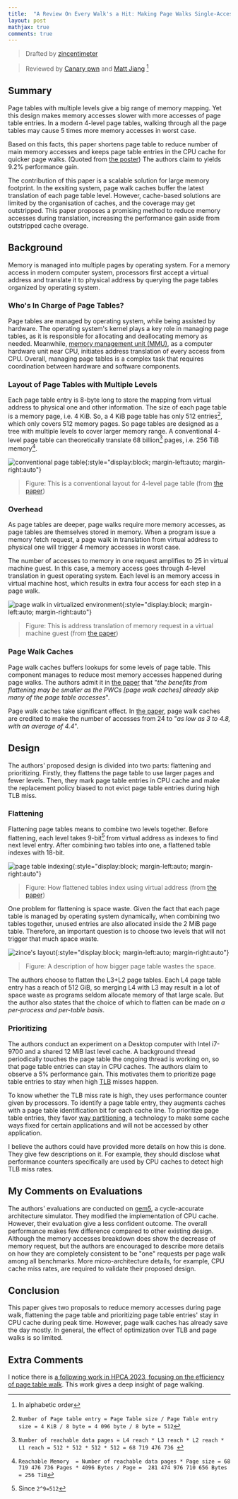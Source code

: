 ```yaml
---
title:  "A Review On Every Walk's a Hit: Making Page Walks Single-Access Cache Hits"
layout: post
mathjax: true
comments: true
---
```


> Drafted by [zincentimeter](https://t.me/zincentimeter)

> Reviewed by [Canary pwn](https://t.me/moe_canary) and [Matt Jiang](https://t.me/sigsyster) [^author_order]

## Summary

Page tables with multiple levels give a big range of memory mapping.  Yet this design makes memory accesses slower with more accesses of page table entries.  In a modern 4-level page tables, walking through all the page tables may cause 5 times more memory accesses in worst case.




Based on this facts, this paper shortens page table to reduce number of main memory accesses and keeps page table entries in the CPU cache for quicker page walks.  (Quoted from [the poster](https://iamchanghyunpark.github.io/slides/ASPLOS22-FlattenPrioritize-Poster.pdf))  The authors claim to yields 9.2% performance gain.

The contribution of this paper is a scalable solution for large memory footprint.  In the exsiting system,  page walk caches buffer the latest translation of each page table level.  However, cache-based solutions are limited by the organisation of caches, and the coverage may get outstripped.  This paper proposes a promising method to reduce memory accesses during translation,  increasing the performance gain aside from outstripped cache overage.

## Background

Memory is managed into multiple pages by operating system.  For a memory access in modern computer system,  processors first accept a virtual address and translate it to physical address by querying the page tables organized by operating system.

### Who's In Charge of Page Tables?

Page tables are managed by operating system, while being assisted by hardware.  The operating system's kernel plays a key role in managing page tables, as it is responsible for allocating and deallocating memory as needed.  Meanwhile, [memory management unit (MMU)](https://en.wikipedia.org/wiki/Memory_management_unit), as a computer hardware unit near CPU, initiates address translation of every access from CPU.  Overall, managing page tables is a complex task that requires coordination between hardware and software components.

### Layout of Page Tables with Multiple Levels

Each page table entry is 8-byte long to store the mapping from virtual address to physical one and other information.  The size of each page table is a memory page,  i.e. 4 KiB.  So,  a 4 KiB page table has only 512 entries[^calc_1],  which only covers 512 memory pages.  So page tables are designed as a tree with multiple levels to cover larger memory range.  A conventional 4-level page table can theoretically translate 68 billion[^calc_2] pages,  i.e. 256 TiB memory[^calc_3].

![conventional page table](../assets/posts/2023-04-03/conventional_pagetable.png){:style="display:block; margin-left:auto; margin-right:auto"}

> Figure:  This is a conventional layout for 4-level page table (from [the paper](https://doi.org/10.1145/3503222.3507718))

### Overhead

As page tables are deeper, page walks require more memory accesses,  as page tables are themselves stored in memory.  When a program issue a memory fetch request,  a page walk in translation from virtual address to physical one will trigger 4 memory accesses in worst case.

The number of accesses to memory in one request amplifies to 25 in virtual machine guest.  In this case,  a memory access goes through 4-level translation in guest operating system.  Each level is an memory access in virtual machine host, which results in extra four access for each step in a page walk.

![page walk in virtualized environment](../assets/posts/2023-04-03/vm_guest_25_in_1.png){:style="display:block; margin-left:auto; margin-right:auto"}

> Figure:  This is address translation of memory request in a virtual machine guest (from [the paper](https://doi.org/10.1145/3503222.3507718))

### Page Walk Caches

Page walk caches buffers lookups for some levels of page table.  This component manages to reduce most memory accesses happened during page walks.  The authors admit it in [the paper](https://doi.org/10.1145/3503222.3507718) that "*the benefits from flattening may be smaller as the PWCs [page walk caches] already skip many of the page table accesses*".

Page walk caches take significant effect.  In [the paper](https://doi.org/10.1145/3503222.3507718), page walk caches are credited to make the number of accesses from 24 to "*as low as 3 to 4.8, with an average of 4.4*".

## Design

The authors' proposed design is divided into two parts:  flattening and prioritizing.  Firstly, they flattens the page table to use larger pages and fewer levels.  Then, they mark page table entries in CPU cache and make the replacement policy biased to not evict page table entries during high TLB miss.

### Flattening

Flattening page tables means to combine two levels together.  Before flattening,  each level takes 9-bit[^calc_4] from virtual address as indexes to find next level entry.  After combining two tables into one,  a flattened table indexes with 18-bit.

![page table indexing](../assets/posts/2023-04-03/flattening.png){:style="display:block; margin-left:auto; margin-right:auto"}

> Figure:  How flattened tables index using virtual address (from [the paper](https://doi.org/10.1145/3503222.3507718))

One problem for flattening is space waste.  Given the fact that each page table is managed by operating system dynamically,  when combining two tables together,  unused entries are also allocated inside the 2 MiB page table.  Therefore, an important question is to choose two levels that will not trigger that much space waste.

![zince's layout](../assets/posts/2023-04-03/space_waste.png){:style="display:block; margin-left:auto; margin-right:auto"}

> Figure:  A description of how bigger page table wastes the space.

The authors choose to flatten the L3+L2 page tables.  Each L4 page table entry has a reach of 512 GiB, so merging L4 with L3 may result in a lot of space waste as programs seldom allocate memory of that large scale.  But the author also states that the choice of which to flatten can be made *on a per-process and per-table basis*.

### Prioritizing

The authors conduct an experiment on a Desktop computer with Intel i7-9700 and a shared 12 MiB last level cache.  A background thread periodically touches the page table the ongoing thread is working on, so that page table entries can stay in CPU caches.  The authors claim to observe a 5% performance gain.  This motivates them to prioritize page table entries to stay when high [TLB](https://en.wikipedia.org/wiki/Translation_lookaside_buffer) misses happen.

To know whether the TLB miss rate is high, they uses performance counter given by processors.  To identify a page table entry, they augments caches with a page table identification bit for each cache line.  To prioritize page table entries, they favor [way partitioning](https://militaryembedded.com/avionics/safety-certification/cache-utilization-safety-critical-multicore-applications),  a technology to make some cache ways fixed for certain applications and will not be accessed by other application.

I believe the authors could have provided more details on how this is done.  They give few descriptions on it.  For example,  they should disclose what performance counters specifically are used by CPU caches to detect high TLB miss rates.

## My Comments on Evaluations

The authors' evaluations are conducted on [gem5](https://gem5.org), a cycle-accurate architecture simulator.  They modified the implementation of CPU cache.  However, their evaluation give a less confident outcome.  The overall performance makes few difference compared to other existing design.  Although the memory accesses breakdown does show the decrease of memory request, but the authors are encouraged to describe more details on how they are completely consistent to be "one" requests per page walk among all benchmarks.  More micro-architecture details, for example, CPU cache miss rates, are required to validate their proposed design.

## Conclusion

This paper gives two proposals to reduce memory accesses during page walk,  flattening the page table and prioritizing page table entries' stay in CPU cache during peak time.  However,  page walk caches has already save the day mostly.  In general,  the effect of optimization over TLB and page walks is so limited.

## Extra Comments

I notice there is [a following work in HPCA 2023,  focusing on the efficiency of page table walk](https://ieeexplore.ieee.org/abstract/document/10071054).  This work gives a deep insight of page walking.

[^calc_1]: `Number of Page table entry = Page Table size / Page Table entry size = 4 KiB / 8 byte = 4 096 byte / 8 byte = 512`
[^calc_2]: `Number of reachable data pages = L4 reach * L3 reach * L2 reach * L1 reach = 512 * 512 * 512 * 512 = 68 719 476 736 `
[^calc_3]: `Reachable Memory  = Number of reachable data pages * Page size = 68 719 476 736 Pages * 4096 Bytes / Page =  281 474 976 710 656 Bytes = 256 TiB`
[^calc_4]: Since `2^9=512`

[^author_order]: In alphabetic order
